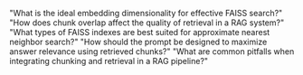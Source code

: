 "What is the ideal embedding dimensionality for effective FAISS search?"
"How does chunk overlap affect the quality of retrieval in a RAG system?"
"What types of FAISS indexes are best suited for approximate nearest neighbor search?"
"How should the prompt be designed to maximize answer relevance using retrieved chunks?"
"What are common pitfalls when integrating chunking and retrieval in a RAG pipeline?"